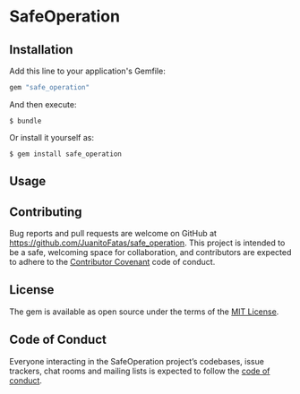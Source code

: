 # SafeOperation

## Installation

Add this line to your application's Gemfile:

```ruby
gem "safe_operation"
```

And then execute:

    $ bundle

Or install it yourself as:

    $ gem install safe_operation

## Usage

## Contributing

Bug reports and pull requests are welcome on GitHub at https://github.com/JuanitoFatas/safe_operation. This project is intended to be a safe, welcoming space for collaboration, and contributors are expected to adhere to the [Contributor Covenant](http://contributor-covenant.org) code of conduct.

## License

The gem is available as open source under the terms of the [MIT License](http://opensource.org/licenses/MIT).

## Code of Conduct

Everyone interacting in the SafeOperation project’s codebases, issue trackers, chat rooms and mailing lists is expected to follow the [code of conduct](https://github.com/JuanitoFatas/safe_operation/blob/master/CODE_OF_CONDUCT.md).

